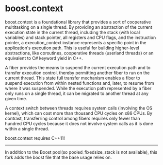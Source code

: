 boost.context
=============

boost.context is a foundational library that provides a sort of cooperative multitasking on a single thread.
By providing an abstraction of the current execution state in the current thread, including the stack (with 
local variables) and stack pointer, all registers and CPU flags, and the instruction pointer, a execution_context 
instance represents a specific point in the application's execution path. This is useful for building 
higher-level abstractions, like coroutines, cooperative threads (userland threads) or an equivalent to 
C# keyword yield in C++.

A fiber provides the means to suspend the current execution path and to transfer execution control, 
thereby permitting another fiber to run on the current thread. This state full transfer mechanism 
enables a fiber to suspend execution from within nested functions and, later, to resume from where it 
was suspended. While the execution path represented by a fiber only runs on a single thread, it can be 
migrated to another thread at any given time.

A context switch between threads requires system calls (involving the OS kernel), which can cost more than 
thousand CPU cycles on x86 CPUs. By contrast, transferring control among fibers requires only fewer than 
hundred CPU cycles because it does not involve system calls as it is done within a single thread.

boost.context requires C++11! 

***
In addition to the Boost pool(so pooled_fixedsize_stack is not available), this fork adds the boost file 
that the base usage relies on.
